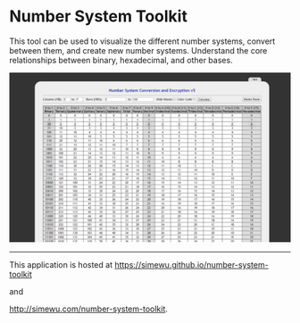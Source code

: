 # Number System Toolkit
This tool can be used to visualize the different number systems, convert between them, and create new number systems. Understand the core relationships between binary, hexadecimal, and other bases.

![](/screenshot.png)

___
This application is hosted at
https://simewu.github.io/number-system-toolkit

and

http://simewu.com/number-system-toolkit.
